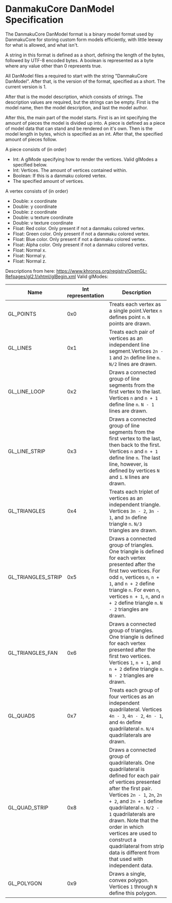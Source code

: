 # DanmakuCore DanModel Specification

The DanmakuCore DanModel format is a binary model format used by DanmakuCore for storing custom form models efficiently, with little leeway for what is allowed, and what isn't.

A string in this format is defined as a short, defining the length of the bytes, followed by UTF-8 encoded bytes. 
A boolean is represented as a byte where any value other than 0 represents true.

All DanModel files a required to start with the string "DanmakuCore DanModel". After that, is the version of the format, specified as a short. The current version is 1.

After that is the model description, which consists of strings. The description values are required, but the strings can be empty.
First is the model name, then the model description, and last the model author.

After this, the main part of the model starts.
First is an int specifying the amount of pieces the model is divided up into. A piece is defined as a piece of model data that can stand and be rendered on it's own.
Then is the model length in bytes, which is specified as an int.
After that, the specified amount of pieces follow.

A piece consists of (in order)
* Int: A glMode specifying how to render the vertices. Valid glModes a specified below.
* Int: Vertices. The amount of vertices contained within.
* Boolean: If this is a danmaku colored vertex.
* The specified amount of vertices.

A vertex consists of (in order)
* Double: x coordinate
* Double: y coordinate
* Double: z coordinate
* Double: u texture coordinate
* Double: v texture coordinate
* Float: Red color. Only present if not a danmaku colored vertex.
* Float: Green color. Only present if not a danmaku colored vertex.
* Float: Blue color. Only present if not a danmaku colored vertex.
* Float: Alpha color. Only present if not a danmaku colored vertex.
* Float: Normal x.
* Float: Normal y.
* Float: Normal z.

Descriptions from here: https://www.khronos.org/registry/OpenGL-Refpages/gl2.1/xhtml/glBegin.xml
Valid glModes:

| Name               | Int representation | Description                                                                                                                                                                                                                                                                                                                                                                                    |
|--------------------|--------------------|------------------------------------------------------------------------------------------------------------------------------------------------------------------------------------------------------------------------------------------------------------------------------------------------------------------------------------------------------------------------------------------------|
| GL_POINTS          | 0x0                | Treats each vertex as a single point.Vertex `n` defines point `n`. `N` points are drawn.                                                                                                                                                                                                                                                                                                       |
| GL_LINES           | 0x1                | Treats each pair of vertices as an independent line segment.Vertices `2n - 1` and `2n` define line `n`. `N/2` lines are drawn.                                                                                                                                                                                                                                                                 |
| GL_LINE_LOOP       | 0x2                | Draws a connected group of line segments from the first vertex to the last. Vertices `n` and `n + 1` define line `n`. `N - 1` lines are drawn.                                                                                                                                                                                                                                                 |
| GL_LINE_STRIP      | 0x3                | Draws a connected group of line segments from the first vertex to the last, then back to the first. Vertices `n` and `n + 1` define line `n`. The last line, however, is defined by vertices `N` and `1`. `N` lines are drawn.                                                                                                                                                                 |
| GL_TRIANGLES       | 0x4                | Treats each triplet of vertices as an independent triangle. Vertices `3n - 2`, `3n - 1`, and `3n` define triangle `n`. `N/3` triangles are drawn.                                                                                                                                                                                                                                              |
| GL_TRIANGLES_STRIP | 0x5                | Draws a connected group of triangles. One triangle is defined for each vertex presented after the first two vertices. For odd `n`, vertices `n`, `n + 1`, and `n + 2` define triangle `n`. For even `n`, vertices `n + 1`, `n`, and `n + 2` define triangle `n`. `N - 2` triangles are drawn.                                                                                                  |
| GL_TRIANGLES_FAN   | 0x6                | Draws a connected group of triangles. One triangle is defined for each vertex presented after the first two vertices. Vertices `1`, `n + 1`, and `n + 2` define triangle `n`. `N - 2` triangles are drawn.                                                                                                                                                                                     |
| GL_QUADS           | 0x7                | Treats each group of four vertices as an independent quadrilateral. Vertices `4n - 3`, `4n - 2`, `4n - 1`, and `4n` define quadrilateral `n`. `N/4` quadrilaterals are drawn.                                                                                                                                                                                                                  |
| GL_QUAD_STRIP      | 0x8                | Draws a connected group of quadrilaterals. One quadrilateral is defined for each pair of vertices presented after the first pair. Vertices `2n - 1`, `2n`, `2n + 2`, and `2n + 1` define quadrilateral `n`. `N/2 - 1` quadrilaterals are drawn. Note that the order in which vertices are used to construct a quadrilateral from strip data is different from that used with independent data. |
| GL_POLYGON         | 0x9                | Draws a single, convex polygon. Vertices `1` through `N` define this polygon.                                                                                                                                                                                                                                                                                                                  |